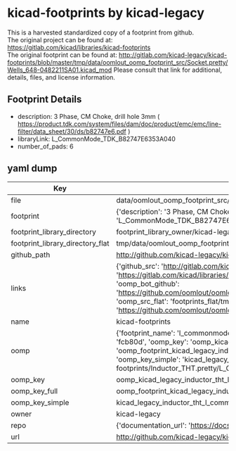 # kicad-footprints by kicad-legacy  
This is a harvested standardized copy of a footprint from github.  
The original project can be found at:  
https://gitlab.com/kicad/libraries/kicad-footprints  
The original footprint can be found at:
http://gitlab.com/kicad-legacy/kicad-footprints/blob/master/tmp/data/oomlout_oomp_footprint_src/Socket.pretty/Wells_648-0482211SA01.kicad_mod
Please consult that link for additional, details, files, and license information.  
## Footprint Details
* description: 3 Phase, CM Choke, drill hole 3mm ( https://product.tdk.com/system/files/dam/doc/product/emc/emc/line-filter/data_sheet/30/ds/b82747e6.pdf )  
* libraryLink: L_CommonMode_TDK_B82747E6353A040  
* number_of_pads: 6  
## yaml dump  
| Key | Value |  
| --- | --- |  
| file | data/oomlout_oomp_footprint_src/kicad-footprints/Inductor_THT.pretty/L_CommonMode_TDK_B82747E6353A040.kicad_mod |  
| footprint | {'description': '3 Phase, CM Choke, drill hole 3mm ( https://product.tdk.com/system/files/dam/doc/product/emc/emc/line-filter/data_sheet/30/ds/b82747e6.pdf )', 'libraryLink': 'L_CommonMode_TDK_B82747E6353A040', 'number_of_pads': 6} |  
| footprint_library_directory | footprint_library_owner/kicad-legacy_kicad-footprints |  
| footprint_library_directory_flat | tmp/data/oomlout_oomp_footprint_src/footprints_flat/kicad_legacy_inductor_tht_l_commonmode_tdk_b82747e6353a040/working |  
| github_path | http://github.com/kicad-legacy/kicad-footprints/blob/master/tmp/data/oomlout_oomp_footprint_src/Inductor_THT.pretty/L_CommonMode_TDK_B82747E6353A040.kicad_mod |  
| links | {'github_src': 'http://gitlab.com/kicad-legacy/kicad-footprints/blob/master/tmp/data/oomlout_oomp_footprint_src/Socket.pretty/Wells_648-0482211SA01.kicad_mod', 'github_src_repo': 'https://gitlab.com/kicad/libraries/kicad-footprints', 'oomp_bot': 'tmp/data/oomlout_oomp_footprint_src/footprints/kicad_legacy_inductor_tht_l_commonmode_tdk_b82747e6353a040/working', 'oomp_bot_github': 'https://github.com/oomlout/oomlout_oomp_footprint_bot/tree/main/tmp/data/oomlout_oomp_footprint_src/footprints/kicad_legacy_inductor_tht_l_commonmode_tdk_b82747e6353a040/working', 'oomp_src_flat': 'footprints_flat/tmp/data/oomlout_oomp_footprint_src/footprints_flat/kicad_legacy_inductor_tht_l_commonmode_tdk_b82747e6353a040/working', 'oomp_src_flat_github': 'https://github.com/oomlout/oomlout_oomp_footprint_src/tree/main/tmp/data/oomlout_oomp_footprint_src/footprints_flat/kicad_legacy_inductor_tht_l_commonmode_tdk_b82747e6353a040/working'} |  
| name | kicad-footprints |  
| oomp | {'footprint_name': 'l_commonmode_tdk_b82747e6353a040', 'library_name': 'inductor_tht', 'md5': 'fcb80d9962d21e7eba2f0f84dabb015b', 'md5_10': 'fcb80d9962', 'md5_5': 'fcb80', 'md5_6': 'fcb80d', 'oomp_key': 'oomp_kicad_legacy_inductor_tht_l_commonmode_tdk_b82747e6353a040', 'oomp_key_extra': 'oomp_footprint_kicad_legacy_inductor_tht_l_commonmode_tdk_b82747e6353a040', 'oomp_key_full': 'oomp_footprint_kicad_legacy_inductor_tht_l_commonmode_tdk_b82747e6353a040_fcb80d', 'oomp_key_simple': 'kicad_legacy_inductor_tht_l_commonmode_tdk_b82747e6353a040', 'original_filename': 'data/oomlout_oomp_footprint_src/kicad-footprints/Inductor_THT.pretty/L_CommonMode_TDK_B82747E6353A040.kicad_mod', 'owner_name': 'kicad_legacy'} |  
| oomp_key | oomp_kicad_legacy_inductor_tht_l_commonmode_tdk_b82747e6353a040 |  
| oomp_key_full | oomp_footprint_kicad_legacy_inductor_tht_l_commonmode_tdk_b82747e6353a040 |  
| oomp_key_simple | kicad_legacy_inductor_tht_l_commonmode_tdk_b82747e6353a040 |  
| owner | kicad-legacy |  
| repo | {'documentation_url': 'https://docs.github.com/rest/repos/repos#get-a-repository', 'message': 'Not Found'} |  
| url | http://github.com/kicad-legacy/kicad-footprints |  

